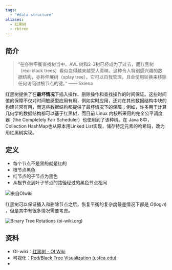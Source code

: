 ```yaml
---
tags:
  - "#data-structure"
aliases:
  - 红黑树
  - rbtree
---
```

## 简介

> “在各种平衡查找树当中，AVL 树和2-3树已经成为了过去，而红黑树（red-black trees）看似变得越来越受人青睐。这种令人特别感兴趣的数据结构，亦称伸展树（splay tree）。它可以自我管理，且会使用轮换来移除任何访问过根节点的键。” —— Skiena


红黑树提供了在**最坏情况**下插入操作、删除操作和查找操作的时间保证。这些时间值的保障不仅对时间敏感型应用有用，例如实时应用，还对在其他数据结构中块的构建非常有用，而这些数据结构都提供了最坏情况下的保障；例如，许多用于计算几何学的数据结构都可以基于红黑树，而目前 Linux 内核所采用的完全公平调度器（the Completely Fair Scheduler）也使用到了该种树。在 Java 8中，Collection HashMap也从原本用Linked List实现，储存特定元素的哈希码，改为用红黑树实现。

## 定义

- 每个节点不是黑的就是红的
- 根节点黑色
- 红节点的子节点为黑色
- 从根节点到叶子节点的路径经过的黑色节点相同

![来自OIwiki](https://pic-1257412153.cos.ap-nanjing.myqcloud.com/images/images/2022/12/05/rbtree-example-4af891.svg)







红黑树可以保证插入和删除节点之后，恢复平衡的复杂度最差情况下都是 $O(\log{n})$ ，但是其中有很多情况需要考虑。

![Binary Tree Rotations (oi-wiki.org)](https://oi-wiki.org/ds/images/rbtree-rotations.svg)

## 资料

- OI-wiki：[红黑树 - OI Wiki](https://oi-wiki.org/ds/rbtree/)
- 可视化：[Red/Black Tree Visualization (usfca.edu)](https://www.cs.usfca.edu/~galles/visualization/RedBlack.html)
- 



